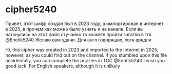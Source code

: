 # cipher5240

Привет, этот шифр создан был в 2023 году, а импортирован в интернет в 2025, в прочем как можно было узнать и на канале. Если вы наткнулись на этот файл стучайно то можете пройти загатки в тгк @Enotik5240 Желаю вам удачи.
Для англ говорящих, хотя врядли


Hi, this cipher was created in 2023 and imported to the Internet in 2025, however, as you could find out on the channel. If you stumbled upon this file accidentally, you can complete the puzzles in TGC @Enotik5240 I wish you good luck.
For English speakers, although it is unlikely
